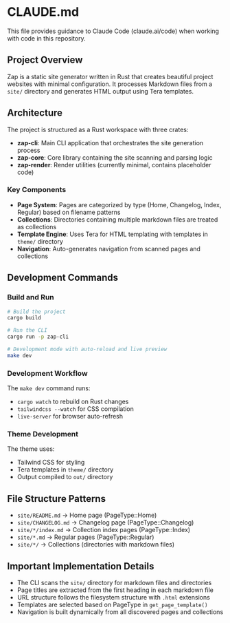 # CLAUDE.md

This file provides guidance to Claude Code (claude.ai/code) when working with code in this repository.

## Project Overview

Zap is a static site generator written in Rust that creates beautiful project websites with minimal configuration. It processes Markdown files from a `site/` directory and generates HTML output using Tera templates.

## Architecture

The project is structured as a Rust workspace with three crates:

- **zap-cli**: Main CLI application that orchestrates the site generation process
- **zap-core**: Core library containing the site scanning and parsing logic
- **zap-render**: Render utilities (currently minimal, contains placeholder code)

### Key Components

- **Page System**: Pages are categorized by type (Home, Changelog, Index, Regular) based on filename patterns
- **Collections**: Directories containing multiple markdown files are treated as collections
- **Template Engine**: Uses Tera for HTML templating with templates in `theme/` directory
- **Navigation**: Auto-generates navigation from scanned pages and collections

## Development Commands

### Build and Run
```bash
# Build the project
cargo build

# Run the CLI
cargo run -p zap-cli

# Development mode with auto-reload and live preview
make dev
```

### Development Workflow
The `make dev` command runs:
- `cargo watch` to rebuild on Rust changes
- `tailwindcss --watch` for CSS compilation
- `live-server` for browser auto-refresh

### Theme Development
The theme uses:
- Tailwind CSS for styling
- Tera templates in `theme/` directory
- Output compiled to `out/` directory

## File Structure Patterns

- `site/README.md` → Home page (PageType::Home)
- `site/CHANGELOG.md` → Changelog page (PageType::Changelog)  
- `site/*/index.md` → Collection index pages (PageType::Index)
- `site/*.md` → Regular pages (PageType::Regular)
- `site/*/` → Collections (directories with markdown files)

## Important Implementation Details

- The CLI scans the `site/` directory for markdown files and directories
- Page titles are extracted from the first heading in each markdown file
- URL structure follows the filesystem structure with `.html` extensions
- Templates are selected based on PageType in `get_page_template()`
- Navigation is built dynamically from all discovered pages and collections